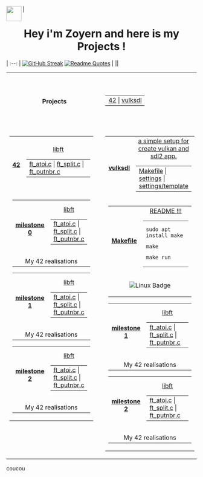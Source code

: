 |<img align="left" src="https://raw.githubusercontent.com/innng/innng/master/assets/kyubey.gif" height="40" /> <h1 align="center">Hey i'm Zoyern and here is my Projects !</h1>|
:--:
| [![GitHub Streak](https://streak-stats.demolab.com?user=zoyern&theme=nord&border_radius=10&date_format=j%20M%5B%20Y%5D&mode=weekly&card_width=600&card_height=50&dates=4C566A&hide_current_streak=true&hide_longest_streak=true)](https://git.io/streak-stats) [![Readme Quotes](https://quotes-github-readme.vercel.app/api?type=horizontal&theme=nord)](https://github.com/piyushsuthar/github-readme-quotes) |
||

<table align="center" width="100%">
  <tr align="center"  valign="center" height="150" width="100%">
        <th colspan="2" height="150" width="100%">Projects</th>
          <td width="100%">
            <table align="center" valign="center" width="100%">
                    <tr width="100%"></tr>
                     <td width="100%">
                      <a width="100%" href="test3/cloclo1.txt">42</a> <span>|</span>
                      <a width="100%" href="test3/cloclo2.txt">vulksdl</a> 
                    </td>
            </table>
        </td>
  </tr>
  <td valign="top" align="center">
<table align="center" width="300">
  <!-- Ligne principale avec le titre et le premier bloc de fichiers -->
  <tr align="center" height="150" width="100%">
        <th colspan="1" height="150"><a href="test3/cloclo1.txt">42</a></th>
          <td width="100%">
            <table align="center" valign="center" width="100%">
                    <tr width="100%">
                      <a href="test3/cloclo1.txt">libft</a>
                    </tr>
                    <br>
                     <td width="100%">
                      <a href="test3/cloclo1.txt">ft_atoi.c</a> <span>|</span>
                      <a href="test3/cloclo2.txt">ft_split.c</a> <span>|</span>
                      <a href="test3/cloclo3.txt">ft_putnbr.c</a>
                    </td>
            </table>
        </td>
  </tr>
  <!-- Une seule cellule contenant tous les autres tableaux en ligne -->
  <tr>
    <td colspan="2" align="center" valign="top" width="100%">
      <table align="center" width="100%">
      <tr align="center" valign="center" height="150" width="100%">
        <th height="150"><a href="test3/cloclo1.txt">milestone 0</a></th>
          <td width="100%">
            <table align="center" valign="center" width="100%">
                    <tr width="100%">
                      <a href="test3/cloclo1.txt">libft</a>
                    </tr>
                     <td width="100%">
                      <a href="test3/cloclo1.txt">ft_atoi.c</a> <span>|</span>
                      <a href="test3/cloclo2.txt">ft_split.c</a> <span>|</span>
                      <a href="test3/cloclo3.txt">ft_putnbr.c</a>
                    </td>
            </table>
        </td>
      </tr>
        <td colspan="2" align="center" valign="top" >My 42 realisations</td>
      </table>
      <table align="center" width="100%">
      <tr align="center" valign="center" height="150" width="100%">
        <th height="150"><a href="test3/cloclo1.txt">milestone 1</a></th>
          <td width="100%">
            <table align="center" valign="center" width="100%">
                    <tr width="100%">
                      <a href="test3/cloclo1.txt">libft</a>
                    </tr>
                     <td width="100%">
                      <a href="test3/cloclo1.txt">ft_atoi.c</a> <span>|</span>
                      <a href="test3/cloclo2.txt">ft_split.c</a> <span>|</span>
                      <a href="test3/cloclo3.txt">ft_putnbr.c</a>
                    </td>
            </table>
        </td>
      </tr>
        <td colspan="2" align="center" valign="center" >My 42 realisations</td>
      </table>
      <table align="center" width="100%">
      <tr align="center" valign="center" height="150" width="100%">
        <th height="150"><a href="test3/cloclo1.txt">milestone 2</a></th>
          <td width="100%">
            <table align="center" valign="center" width="100%">
                    <tr width="100%">
                      <a href="test3/cloclo1.txt">libft</a>
                    </tr>
                     <td width="100%">
                      <a href="test3/cloclo1.txt">ft_atoi.c</a> <span>|</span>
                      <a href="test3/cloclo2.txt">ft_split.c</a> <span>|</span>
                      <a href="test3/cloclo3.txt">ft_putnbr.c</a>
                    </td>
            </table>
        </td>
      </tr>
        <td colspan="2" align="center" valign="center" >My 42 realisations</td>
      </table>
    </td>
  </tr>
</table>
<td/>
<td valign="top" align="center">
<table align="center" width="300">
  <!-- Ligne principale avec le titre et le premier bloc de fichiers -->
  <tr align="center"  valign="center" height="150" width="100%">
        <th colspan="1" height="150"><a href="test3/cloclo1.txt">vulksdl</a></th>
          <td width="100%">
            <table align="center" valign="center" width="100%">
                    <tr width="100%">
                      <a href="test3/cloclo1.txt">a simple setup for create vulkan and sdl2 app.</a>
                    </tr>
                     <td width="100%">
                      <a href="test3/cloclo1.txt">Makefile</a> <span>|</span>
                      <a href="test3/cloclo2.txt">settings</a> <span>|</span>
                      <a href="test3/cloclo2.txt">settings/template</a>
                    </td>
            </table>
        </td>
  </tr>
  <!-- Une seule cellule contenant tous les autres tableaux en ligne -->
  <tr>
    <td colspan="2" align="center" valign="center" width="100%">
      <table align="center" width="100%">
      <tr align="center" valign="center" height="150" width="100%">
        <th height="150"><a href="test3/cloclo1.txt">Makefile</a></th>
          <td width="100%">
            <table align="center" valign="center" width="100%">
                    <tr width="100%">
                      <a href="test3/cloclo1.txt">README !!!</a>
                    </tr>
                     <td width="100%">
                            <pre><code>sudo apt install make</code></pre>
                            <pre><code>make</code></pre> 
                            <pre><code>make run</code></pre>
                    </td>
            </table>
        </td>
      </tr>
        <td colspan="2" align="center" valign="center" >
  <p align="center" valign="center">
  <img src="https://img.shields.io/badge/Linux-FCC624?style=for-the-badge&logo=linux&logoColor=black" alt="Linux Badge">
</p></td>
      </table>
      <table align="center" width="100%">
      <tr align="center" valign="center" height="150" width="100%">
        <th height="150"><a href="test3/cloclo1.txt">milestone 1</a></th>
          <td width="100%">
            <table align="center" valign="center" width="100%">
                    <tr width="100%">
                      <a href="test3/cloclo1.txt">libft</a>
                    </tr>
                     <td width="100%">
                      <a href="test3/cloclo1.txt">ft_atoi.c</a> <span>|</span>
                      <a href="test3/cloclo2.txt">ft_split.c</a> <span>|</span>
                      <a href="test3/cloclo3.txt">ft_putnbr.c</a>
                    </td>
            </table>
        </td>
      </tr>
        <td colspan="2" align="center" valign="center" >My 42 realisations</td>
      </table>
      <table align="center" width="100%">
      <tr align="center" valign="center" height="150" width="100%">
        <th height="150"><a href="test3/cloclo1.txt">milestone 2</a></th>
          <td width="100%">
            <table align="center" valign="center" width="100%">
                    <tr width="100%">
                      <a href="test3/cloclo1.txt">libft</a>
                    </tr>
                     <td width="100%">
                      <a href="test3/cloclo1.txt">ft_atoi.c</a> <span>|</span>
                      <a href="test3/cloclo2.txt">ft_split.c</a> <span>|</span>
                      <a href="test3/cloclo3.txt">ft_putnbr.c</a>
                    </td>
            </table>
        </td>
      </tr>
        <td colspan="2" align="center" valign="center" >My 42 realisations</td>
      </table>
    </td>
  </tr>
</table>
</td>
</table>

<p>coucou</p>
